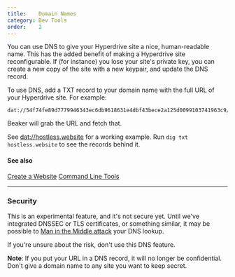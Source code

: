 ```yaml
---
title:    Domain Names
category: Dev Tools
order:    2
---
```


You can use DNS to give your Hyperdrive site a nice, human-readable name.
This has the added benefit of making a Hyperdrive site reconfigurable.
If (for instance) you lose your site's private key, you can create a new copy of the site with a new keypair, and update the DNS record.

To use DNS, add a TXT record to your domain name with the full URL of your Hyperdrive site.
For example:

```
dat://54f74fe89d7779946343ec6db9618631e4dbf43bece2a125d0099103741963c9/
```

Beaker will grab the URL and fetch that.

See <a href="dat://hostless.website">dat://hostless.website</a> for a working example.
Run `dig txt hostless.website` to see the records behind it.

#### See also

<a class="btn btn-block" href="/docs/p2p/create-a-website.html"><i class="fa fa-file-code-o" aria-hidden="true"></i> Create a Website</a>
<a class="btn btn-block" href="/docs/devtools/cli.html"><i class="fa fa-terminal" aria-hidden="true"></i> Command Line Tools</a>

---

### Security

This is an experimental feature, and it's not secure yet.
Until we've integrated DNSSEC or TLS certificates, or something similar, it may be possible to <a href="https://en.wikipedia.org/wiki/Man-in-the-middle_attack">Man in the Middle attack</a> your DNS lookup.

If you're unsure about the risk, don't use this DNS feature.

**Note**: If you put your URL in a DNS record, it will no longer be confidential.
Don't give a domain name to any site you want to keep secret.